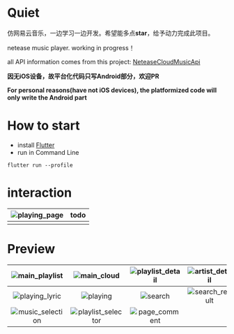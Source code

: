 # Quiet


仿网易云音乐，一边学习一边开发。希望能多点**star**，给予动力完成此项目。

netease music player. working in progress！


all API information comes from this project: [NeteaseCloudMusicApi](https://github.com/Binaryify/NeteaseCloudMusicApi) 


**因无iOS设备，故平台化代码只写Android部分，欢迎PR**

**For personal reasons(have not iOS devices), the platformized code will only write the Android part**


# How to start

 * install [Flutter](https://flutter.io/docs/get-started/install)
 * run in Command Line
 ```
 flutter run --profile
 ```

# interaction

| ![playing_page](./_preview/playing_Interaction.gif) | todo |
| :-------------------------------------------------: | :--: |
|                                                     |      |


# Preview

|  ![main_playlist](./_preview/main_playlists.jpg)   |        ![main_cloud](./_preview/main_cloud.jpg)        | ![playlist_detail](./_preview/playlist_detail.jpg) | ![artist_detail](./_preview/artist_detail.jpg) |
| :------------------------------------------------: | :----------------------------------------------------: | :------------------------------------------------: | :--------------------------------------------: |
|   ![playing_lyric](./_preview/playing_lyric.jpg)   |           ![playing](./_preview/playing.jpg)           |          ![search](./_preview/search.jpg)          | ![search_result](./_preview/search_result.jpg) |
| ![music_selection](./_preview/music_selection.jpg) | ![playlist_selector](./_preview/playlist_selector.jpg) |    ![page_comment](./_preview/page_comment.png)    |                                                |


